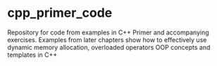 # cpp_primer_code
Repository for code from examples in C++ Primer and accompanying exercises.
Examples from later chapters show how to effectively use dynamic memory allocation, overloaded operators
OOP concepts and templates in C++
